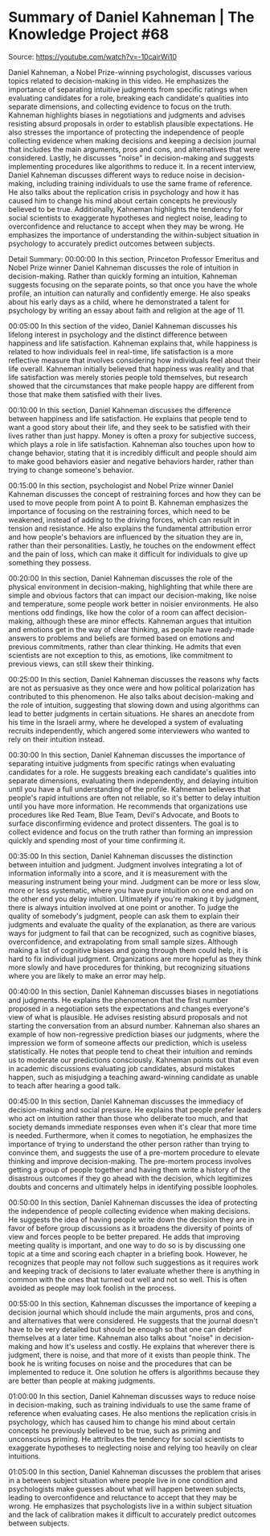 # Summary of Daniel Kahneman | The Knowledge Project #68

Source: https://youtube.com/watch?v=-10cairWi10

Daniel Kahneman, a Nobel Prize-winning psychologist, discusses various topics related to decision-making in this video. He emphasizes the importance of separating intuitive judgments from specific ratings when evaluating candidates for a role, breaking each candidate's qualities into separate dimensions, and collecting evidence to focus on the truth. Kahneman highlights biases in negotiations and judgments and advises resisting absurd proposals in order to establish plausible expectations. He also stresses the importance of protecting the independence of people collecting evidence when making decisions and keeping a decision journal that includes the main arguments, pros and cons, and alternatives that were considered. Lastly, he discusses "noise" in decision-making and suggests implementing procedures like algorithms to reduce it.
In a recent interview, Daniel Kahneman discusses different ways to reduce noise in decision-making, including training individuals to use the same frame of reference. He also talks about the replication crisis in psychology and how it has caused him to change his mind about certain concepts he previously believed to be true. Additionally, Kahneman highlights the tendency for social scientists to exaggerate hypotheses and neglect noise, leading to overconfidence and reluctance to accept when they may be wrong. He emphasizes the importance of understanding the within-subject situation in psychology to accurately predict outcomes between subjects.

Detail Summary: 
00:00:00
In this section, Princeton Professor Emeritus and Nobel Prize winner Daniel Kahneman discusses the role of intuition in decision-making. Rather than quickly forming an intuition, Kahneman suggests focusing on the separate points, so that once you have the whole profile, an intuition can naturally and confidently emerge. He also speaks about his early days as a child, where he demonstrated a talent for psychology by writing an essay about faith and religion at the age of 11.

00:05:00
In this section of the video, Daniel Kahneman discusses his lifelong interest in psychology and the distinct difference between happiness and life satisfaction. Kahneman explains that, while happiness is related to how individuals feel in real-time, life satisfaction is a more reflective measure that involves considering how individuals feel about their life overall. Kahneman initially believed that happiness was reality and that life satisfaction was merely stories people told themselves, but research showed that the circumstances that make people happy are different from those that make them satisfied with their lives.

00:10:00
In this section, Daniel Kahneman discusses the difference between happiness and life satisfaction. He explains that people tend to want a good story about their life, and they seek to be satisfied with their lives rather than just happy. Money is often a proxy for subjective success, which plays a role in life satisfaction. Kahneman also touches upon how to change behavior, stating that it is incredibly difficult and people should aim to make good behaviors easier and negative behaviors harder, rather than trying to change someone's behavior.

00:15:00
In this section, psychologist and Nobel Prize winner Daniel Kahneman discusses the concept of restraining forces and how they can be used to move people from point A to point B. Kahneman emphasizes the importance of focusing on the restraining forces, which need to be weakened, instead of adding to the driving forces, which can result in tension and resistance. He also explains the fundamental attribution error and how people's behaviors are influenced by the situation they are in, rather than their personalities. Lastly, he touches on the endowment effect and the pain of loss, which can make it difficult for individuals to give up something they possess.

00:20:00
In this section, Daniel Kahneman discusses the role of the physical environment in decision-making, highlighting that while there are simple and obvious factors that can impact our decision-making, like noise and temperature, some people work better in noisier environments. He also mentions odd findings, like how the color of a room can affect decision-making, although these are minor effects. Kahneman argues that intuition and emotions get in the way of clear thinking, as people have ready-made answers to problems and beliefs are formed based on emotions and previous commitments, rather than clear thinking. He admits that even scientists are not exception to this, as emotions, like commitment to previous views, can still skew their thinking.

00:25:00
In this section, Daniel Kahneman discusses the reasons why facts are not as persuasive as they once were and how political polarization has contributed to this phenomenon. He also talks about decision-making and the role of intuition, suggesting that slowing down and using algorithms can lead to better judgments in certain situations. He shares an anecdote from his time in the Israeli army, where he developed a system of evaluating recruits independently, which angered some interviewers who wanted to rely on their intuition instead.

00:30:00
In this section, Daniel Kahneman discusses the importance of separating intuitive judgments from specific ratings when evaluating candidates for a role. He suggests breaking each candidate's qualities into separate dimensions, evaluating them independently, and delaying intuition until you have a full understanding of the profile. Kahneman believes that people's rapid intuitions are often not reliable, so it's better to delay intuition until you have more information. He recommends that organizations use procedures like Red Team, Blue Team, Devil's Advocate, and Boots to surface disconfirming evidence and protect dissenters. The goal is to collect evidence and focus on the truth rather than forming an impression quickly and spending most of your time confirming it.

00:35:00
In this section, Daniel Kahneman discusses the distinction between intuition and judgment. Judgment involves integrating a lot of information informally into a score, and it is measurement with the measuring instrument being your mind. Judgment can be more or less slow, more or less systematic, where you have pure intuition on one end and on the other end you delay intuition. Ultimately if you're making it by judgment, there is always intuition involved at one point or another. To judge the quality of somebody's judgment, people can ask them to explain their judgments and evaluate the quality of the explanation, as there are various ways for judgment to fail that can be recognized, such as cognitive biases, overconfidence, and extrapolating from small sample sizes. Although making a list of cognitive biases and going through them could help, it is hard to fix individual judgment. Organizations are more hopeful as they think more slowly and have procedures for thinking, but recognizing situations where you are likely to make an error may help.

00:40:00
In this section, Daniel Kahneman discusses biases in negotiations and judgments. He explains the phenomenon that the first number proposed in a negotiation sets the expectations and changes everyone's view of what is plausible. He advises resisting absurd proposals and not starting the conversation from an absurd number. Kahneman also shares an example of how non-regressive prediction biases our judgments, where the impression we form of someone affects our prediction, which is useless statistically. He notes that people tend to cheat their intuition and reminds us to moderate our predictions consciously. Kahneman points out that even in academic discussions evaluating job candidates, absurd mistakes happen, such as misjudging a teaching award-winning candidate as unable to teach after hearing a good talk.

00:45:00
In this section, Daniel Kahneman discusses the immediacy of decision-making and social pressure. He explains that people prefer leaders who act on intuition rather than those who deliberate too much, and that society demands immediate responses even when it's clear that more time is needed. Furthermore, when it comes to negotiation, he emphasizes the importance of trying to understand the other person rather than trying to convince them, and suggests the use of a pre-mortem procedure to elevate thinking and improve decision-making. The pre-mortem process involves getting a group of people together and having them write a history of the disastrous outcomes if they go ahead with the decision, which legitimizes doubts and concerns and ultimately helps in identifying possible loopholes.

00:50:00
In this section, Daniel Kahneman discusses the idea of protecting the independence of people collecting evidence when making decisions. He suggests the idea of having people write down the decision they are in favor of before group discussions as it broadens the diversity of points of view and forces people to be better prepared. He adds that improving meeting quality is important, and one way to do so is by discussing one topic at a time and scoring each chapter in a briefing book. However, he recognizes that people may not follow such suggestions as it requires work and keeping track of decisions to later evaluate whether there is anything in common with the ones that turned out well and not so well. This is often avoided as people may look foolish in the process.

00:55:00
In this section, Kahneman discusses the importance of keeping a decision journal which should include the main arguments, pros and cons, and alternatives that were considered. He suggests that the journal doesn't have to be very detailed but should be enough so that one can debrief themselves at a later time. Kahneman also talks about "noise" in decision-making and how it's useless and costly. He explains that wherever there is judgment, there is noise, and that more of it exists than people think. The book he is writing focuses on noise and the procedures that can be implemented to reduce it. One solution he offers is algorithms because they are better than people at making judgments.

01:00:00
In this section, Daniel Kahneman discusses ways to reduce noise in decision-making, such as training individuals to use the same frame of reference when evaluating cases. He also mentions the replication crisis in psychology, which has caused him to change his mind about certain concepts he previously believed to be true, such as priming and unconscious priming. He attributes the tendency for social scientists to exaggerate hypotheses to neglecting noise and relying too heavily on clear intuitions.

01:05:00
In this section, Daniel Kahneman discusses the problem that arises in a between subject situation where people live in one condition and psychologists make guesses about what will happen between subjects, leading to overconfidence and reluctance to accept that they may be wrong. He emphasizes that psychologists live in a within subject situation and the lack of calibration makes it difficult to accurately predict outcomes between subjects.

